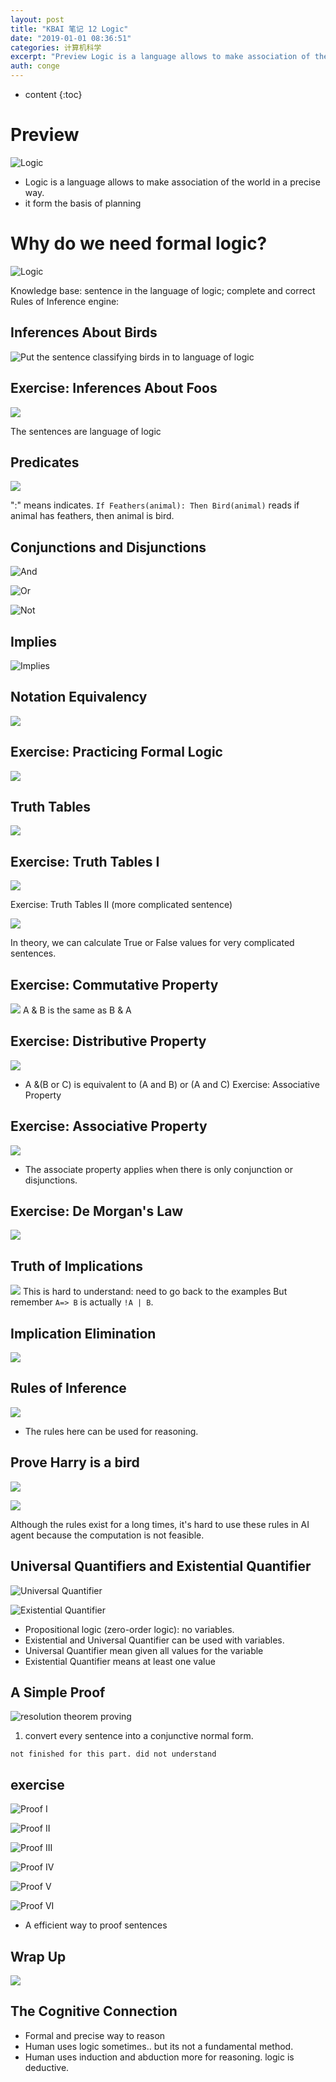 ```yaml
---
layout: post
title: "KBAI 笔记 12 Logic"
date: "2019-01-01 08:36:51"
categories: 计算机科学
excerpt: "Preview Logic is a language allows to make association of the world in a..."
auth: conge
---
```

* content
{:toc}

# Preview

![Logic](/assets/images/计算机科学/118382-d5d0df82cf3b94e6.png)

* Logic is a language allows to make association of the world in a precise way.
* it form the basis of planning

# Why do we need formal logic?

![Logic](/assets/images/计算机科学/118382-8f741cd034d866e5.png)

Knowledge base: sentence in the language of logic; complete and correct
Rules of Inference engine: 

## Inferences About Birds

![Put the sentence classifying birds in to language of logic](/assets/images/计算机科学/118382-0943810715f809db.png)

## Exercise: Inferences About Foos

![](/assets/images/计算机科学/118382-3c46cb5044f7f9fa.png)

The sentences are language of logic

## Predicates

![](/assets/images/计算机科学/118382-44215f2365ec64a5.png)

":" means indicates. 
`If Feathers(animal): Then Bird(animal)` reads if animal has feathers, then animal is bird.

## Conjunctions and Disjunctions

![And](/assets/images/计算机科学/118382-a9f431e88284cddb.png)

![Or](/assets/images/计算机科学/118382-24263429b4448f7e.png)

![Not](/assets/images/计算机科学/118382-78edf0f139a5765a.png)

## Implies

![Implies](/assets/images/计算机科学/118382-6d541e6d0c196135.png)

## Notation Equivalency

![](/assets/images/计算机科学/118382-a34a31bfb3e6e558.png)

## Exercise: Practicing Formal Logic
![](/assets/images/计算机科学/118382-abdf2d0f4a34f21b.png)

## Truth Tables

![](/assets/images/计算机科学/118382-8e476f82cee11dae.png)

## Exercise: Truth Tables I

![](/assets/images/计算机科学/118382-95af55e34cde46c7.png)

Exercise: Truth Tables II (more complicated sentence)

![](/assets/images/计算机科学/118382-6ee9805f65a1c785.png)

In theory, we can calculate True or False values for very complicated sentences.

## Exercise: Commutative Property
![](/assets/images/计算机科学/118382-ad6144ca354fc25c.png)
A & B is the same as B & A

## Exercise: Distributive Property

![](/assets/images/计算机科学/118382-4d5168d058ad0521.png)

* A &(B or C) is equivalent to (A and B)  or (A and C)
Exercise: Associative Property

## Exercise: Associative Property

![](/assets/images/计算机科学/118382-187890dc9f878e12.png)
* The associate property applies when there is only conjunction or disjunctions.

## Exercise: De Morgan's Law 

![](/assets/images/计算机科学/118382-c4d4ab19da3f2e2d.png)

## Truth of Implications

![](/assets/images/计算机科学/118382-032d60cca2f45750.png)
This is hard to understand: need to go back to the examples
But remember `A=> B` is actually `!A | B`.

## Implication Elimination

![](/assets/images/计算机科学/118382-d6b97b52f08d1385.png)

## Rules of Inference

![](/assets/images/计算机科学/118382-ba4e1a81aa0fa3ee.png)
* The rules here can be used for reasoning.

## Prove Harry is a bird

![](/assets/images/计算机科学/118382-e389ce66da960f00.png)

![](/assets/images/计算机科学/118382-036620010a278ca2.png)

Although the rules exist for a long times, it's hard to use these rules in AI agent because the computation is not feasible.

## Universal Quantifiers and Existential Quantifier

![Universal Quantifier](/assets/images/计算机科学/118382-124d9cff3e2c18f8.png)

![Existential Quantifier](/assets/images/计算机科学/118382-d6c8b39a0a642b27.png)

* Propositional logic (zero-order logic): no variables.
* Existential and Universal Quantifier can be used with variables.
* Universal Quantifier mean given all values for the variable
* Existential Quantifier means at least one value 

## A Simple Proof

![resolution theorem proving](/assets/images/计算机科学/118382-c7ed5033541cfa57.png)
1. convert every sentence into a conjunctive normal form.
```
not finished for this part. did not understand
```

## exercise

![Proof I](/assets/images/计算机科学/118382-cc072013aef08bde.png)

![Proof II](/assets/images/计算机科学/118382-c141090bf257bb43.png)

![Proof III](/assets/images/计算机科学/118382-465bad7c04e3015e.png)

![Proof IV](/assets/images/计算机科学/118382-f86b281bf771a7c9.png)

![Proof V](/assets/images/计算机科学/118382-226aa7f77a4f8120.png)

![Proof VI](/assets/images/计算机科学/118382-824be5feea661d26.png)

* A efficient way to proof sentences

## Wrap Up

![](/assets/images/计算机科学/118382-0d8cf80d6048036e.png)
## The Cognitive Connection
* Formal and precise way to reason
* Human uses logic sometimes.. but its not a fundamental method.
* Human uses induction and abduction more for reasoning. logic is deductive.



